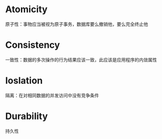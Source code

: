 # Atomicity

原子性：事物应当被视为原子事务，数据库要么撤销他，要么完全终止他

# Consistency

一致性：数据的多次操作的行为结果应该一致，此应该是应用程序的内敛属性

# Ioslation

隔离：在对相同数据的并发访问中没有竞争条件

# Durability

持久性